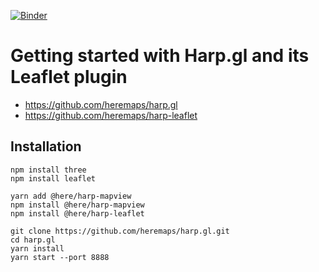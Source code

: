 [![Binder](https://mybinder.org/badge_logo.svg)](http://beta.mybinder.org/v2/gh/deeplook/harpology/master) 

# Getting started with Harp.gl and its Leaflet plugin

- https://github.com/heremaps/harp.gl
- https://github.com/heremaps/harp-leaflet

## Installation

```
npm install three
npm install leaflet

yarn add @here/harp-mapview
npm install @here/harp-mapview
npm install @here/harp-leaflet

git clone https://github.com/heremaps/harp.gl.git
cd harp.gl
yarn install
yarn start --port 8888
```

